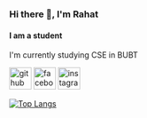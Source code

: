 ### Hi there 👋, I'm Rahat
#### I am a student
I'm currently studying CSE in BUBT


[<img src='https://cdn.jsdelivr.net/npm/simple-icons@3.0.1/icons/github.svg' alt='github' height='40'>](https://github.com/rahatbubt49)  [<img src='https://cdn.jsdelivr.net/npm/simple-icons@3.0.1/icons/facebook.svg' alt='facebook' height='40'>](https://www.facebook.com/rahat.aowlad.7)  [<img src='https://cdn.jsdelivr.net/npm/simple-icons@3.0.1/icons/instagram.svg' alt='instagram' height='40'>](https://www.instagram.com/dude_you_deserve/)  

[![Top Langs](https://github-readme-stats.vercel.app/api/top-langs/?username=rahatbubt49)](https://github.com/anuraghazra/github-readme-stats)

